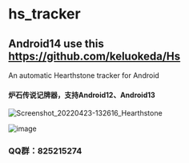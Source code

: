 # hs_tracker
## Android14 use this https://github.com/keluokeda/Hs
An automatic Hearthstone tracker for Android
#### 炉石传说记牌器，支持Android12、Android13
![Screenshot_20220423-132616_Hearthstone](https://user-images.githubusercontent.com/16809185/199713461-c0a16e10-e225-4c2a-894d-a1f4dfc51824.jpg)


![image](https://user-images.githubusercontent.com/16809185/201462989-9a826302-b1a7-4674-825c-bfd13711efc9.png)


### QQ群：825215274
